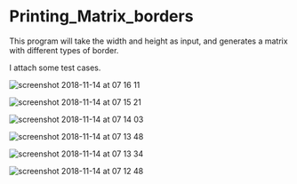 # Printing_Matrix_borders

This program will take the width and height as input, and generates a matrix with different types of border. 

I attach some test cases.

![screenshot 2018-11-14 at 07 16 11](https://user-images.githubusercontent.com/16061014/48467671-7f0cc000-e7e1-11e8-99e1-ad8804e703e7.png)

![screenshot 2018-11-14 at 07 15 21](https://user-images.githubusercontent.com/16061014/48467729-ac596e00-e7e1-11e8-8944-380778b004c5.png)

![screenshot 2018-11-14 at 07 14 03](https://user-images.githubusercontent.com/16061014/48467730-ac596e00-e7e1-11e8-9fba-8fca3c5f9726.png)

![screenshot 2018-11-14 at 07 13 48](https://user-images.githubusercontent.com/16061014/48467731-acf20480-e7e1-11e8-8cdc-8946aed2bae3.png)

![screenshot 2018-11-14 at 07 13 34](https://user-images.githubusercontent.com/16061014/48467732-acf20480-e7e1-11e8-8dc7-6e5d4166bc96.png)

![screenshot 2018-11-14 at 07 12 48](https://user-images.githubusercontent.com/16061014/48467734-acf20480-e7e1-11e8-914f-eedc91f4be11.png)





